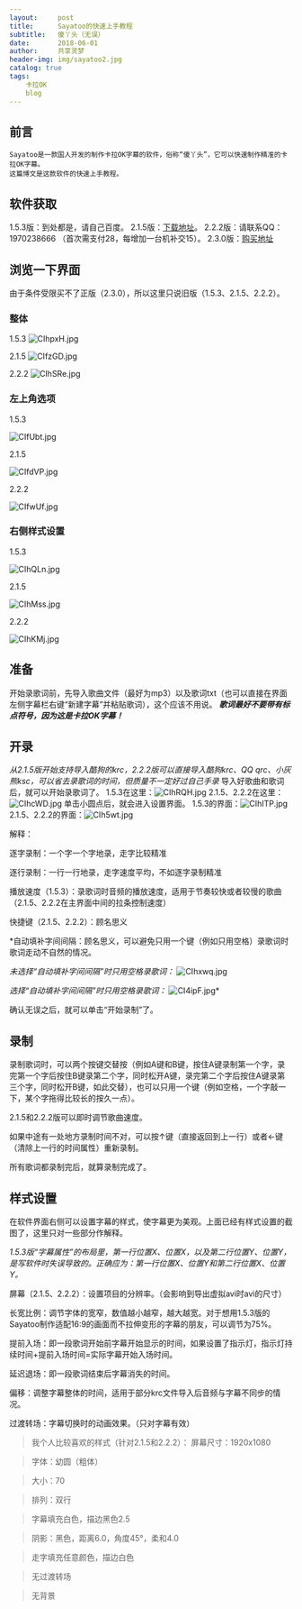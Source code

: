 ```yaml
---
layout:     post
title:      Sayatoo的快速上手教程
subtitle:   傻丫头（无误）
date:       2018-06-01
author:     共享灵梦
header-img: img/sayatoo2.jpg
catalog: true
tags:
    卡拉OK
    blog
---
```

## 前言
    Sayatoo是一款国人开发的制作卡拉OK字幕的软件，俗称“傻丫头”，它可以快速制作精准的卡拉OK字幕。
    这篇博文是这款软件的快速上手教程。

## 软件获取
1.5.3版：到处都是，请自己百度。
2.1.5版：[下载地址](http://www.carrotchou.blog/185.html)。
2.2.2版：请联系QQ：1970238666 （首次需支付28，每增加一台机补交15）。
2.3.0版：[购买地址](http://www.geemio.com/purchase/)

## 浏览一下界面
由于条件受限买不了正版（2.3.0），所以这里只说旧版（1.5.3、2.1.5、2.2.2）。
### 整体
1.5.3
![CIhpxH.jpg](https://s1.ax1x.com/2018/06/01/CIhpxH.jpg)

2.1.5
![CIfzGD.jpg](https://s1.ax1x.com/2018/06/01/CIfzGD.jpg)

2.2.2
![CIhSRe.jpg](https://s1.ax1x.com/2018/06/01/CIhSRe.jpg)

### 左上角选项

1.5.3

![CIfUbt.jpg](https://s1.ax1x.com/2018/06/01/CIfUbt.jpg)

2.1.5

![CIfdVP.jpg](https://s1.ax1x.com/2018/06/01/CIfdVP.jpg)

2.2.2

![CIfwUf.jpg](https://s1.ax1x.com/2018/06/01/CIfwUf.jpg)

### 右侧样式设置

1.5.3

![CIhQLn.jpg](https://s1.ax1x.com/2018/06/01/CIhQLn.jpg)

2.1.5

![CIhMss.jpg](https://s1.ax1x.com/2018/06/01/CIhMss.jpg)

2.2.2

![CIhKMj.jpg](https://s1.ax1x.com/2018/06/01/CIhKMj.jpg)

## 准备
开始录歌词前，先导入歌曲文件（最好为mp3）以及歌词txt（也可以直接在界面左侧字幕栏右键“新建字幕”并粘贴歌词），这个应该不用说。
__*歌词最好不要带有标点符号，因为这是卡拉OK字幕！*__

## 开录
*从2.1.5版开始支持导入酷狗的krc，2.2.2版可以直接导入酷狗krc、QQ qrc、小灰熊ksc，可以省去录歌词的时间，但质量不一定好过自己手录*
导入好歌曲和歌词后，就可以开始录歌词了。
1.5.3在这里：![CIhRQH.jpg](https://s1.ax1x.com/2018/06/01/CIhRQH.jpg)
2.1.5、2.2.2在这里：![CIhcWD.jpg](https://s1.ax1x.com/2018/06/01/CIhcWD.jpg)
单击小圆点后，就会进入设置界面。
1.5.3的界面：![CIhITP.jpg](https://s1.ax1x.com/2018/06/01/CIhITP.jpg)
2.1.5、2.2.2的界面：![CIh5wt.jpg](https://s1.ax1x.com/2018/06/01/CIh5wt.jpg)

解释：

逐字录制：一个字一个字地录，走字比较精准

逐行录制：一行一行地录，走字速度平均，不如逐字录制精准

播放速度（1.5.3）：录歌词时音频的播放速度，适用于节奏较快或者较慢的歌曲（2.1.5、2.2.2在主界面中间的拉条控制速度）

快捷键（2.1.5、2.2.2）：顾名思义

*自动填补字间间隔：顾名思义，可以避免只用一个键（例如只用空格）录歌词时歌词走动不自然的情况。

*未选择“自动填补字间间隔”时只用空格录歌词：*
![CIhxwq.jpg](https://s1.ax1x.com/2018/06/01/CIhxwq.jpg)

*选择“自动填补字间间隔”时只用空格录歌词：*
![CI4ipF.jpg](https://s1.ax1x.com/2018/06/01/CI4ipF.jpg)*

确认无误之后，就可以单击“开始录制”了。

## 录制
录制歌词时，可以两个按键交替按（例如A键和B键，按住A键录制第一个字，录完第一个字后按住B键录第二个字，同时松开A键，录完第二个字后按住A键录第三个字，同时松开B键，如此交替），也可以只用一个键（例如空格，一个字敲一下，某个字拖得比较长的按久一点）。

2.1.5和2.2.2版可以即时调节歌曲速度。

如果中途有一处地方录制时间不对，可以按↑键（直接返回到上一行）或者←键（清除上一行的时间属性）重新录制。

所有歌词都录制完后，就算录制完成了。

## 样式设置
在软件界面右侧可以设置字幕的样式，使字幕更为美观。上面已经有样式设置的截图了，这里只对一些部分作解释。

*1.5.3版“字幕属性”的布局里，第一行位置X、位置X，以及第二行位置Y、位置Y，是写软件时失误导致的。正确应为：第一行位置X、位置Y和第二行位置X、位置Y。*

屏幕（2.1.5、2.2.2）：设置项目的分辨率。（会影响到导出虚拟avi时avi的尺寸）

长宽比例：调节字体的宽窄，数值越小越窄，越大越宽。对于想用1.5.3版的Sayatoo制作适配16:9的画面而不拉伸变形的字幕的朋友，可以调节为75%。

提前入场：即一段歌词开始前字幕开始显示的时间，如果设置了指示灯，指示灯持续时间+提前入场时间=实际字幕开始入场时间。

延迟退场：即一段歌词结束后字幕消失的时间。

偏移：调整字幕整体的时间，适用于部分krc文件导入后音频与字幕不同步的情况。

过渡转场：字幕切换时的动画效果。（只对字幕有效）

> 我个人比较喜欢的样式（针对2.1.5和2.2.2）：
> 屏幕尺寸：1920x1080

> 字体：幼圆（粗体）

> 大小：70

> 排列：双行

> 字幕填充白色，描边黑色2.5

> 阴影：黑色，距离6.0，角度45°，柔和4.0

> 走字填充任意颜色，描边白色

> 无过渡转场

> 无背景
